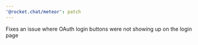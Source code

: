 ```yaml
---
'@rocket.chat/meteor': patch
---
```


Fixes an issue where OAuth login buttons were not showing up on the login page
